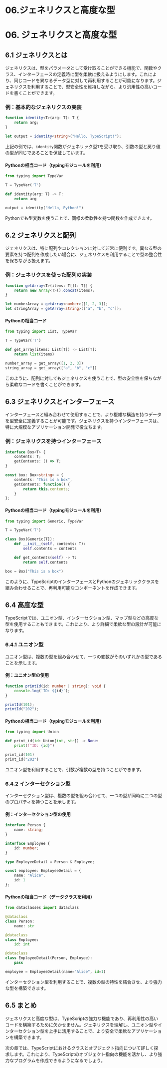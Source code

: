 # 06.ジェネリクスと高度な型

# 06. ジェネリクスと高度な型

## 6.1 ジェネリクスとは

ジェネリクスは、型をパラメータとして受け取ることができる機能で、関数やクラス、インターフェースの定義時に型を柔軟に扱えるようにします。これにより、同じコードを異なるデータ型に対して再利用することが可能になります。ジェネリクスを利用することで、型安全性を維持しながら、より汎用性の高いコードを書くことができます。

### 例：基本的なジェネリクスの実装

```typescript
function identity<T>(arg: T): T {
    return arg;
}

let output = identity<string>("Hello, TypeScript!");
```

上記の例では、`identity`関数がジェネリック型`T`を受け取り、引数の型と戻り値の型が同じであることを保証しています。

#### Pythonの相当コード（typingモジュールを利用）

```python
from typing import TypeVar

T = TypeVar('T')

def identity(arg: T) -> T:
    return arg

output = identity("Hello, Python!")
```

Pythonでも型変数を使うことで、同様の柔軟性を持つ関数を作成できます。

## 6.2 ジェネリクスと配列

ジェネリクスは、特に配列やコレクションに対して非常に便利です。異なる型の要素を持つ配列を作成したい場合に、ジェネリクスを利用することで型の整合性を保ちながら扱えます。

### 例：ジェネリクスを使った配列の実装

```typescript
function getArray<T>(items: T[]): T[] {
    return new Array<T>().concat(items);
}

let numberArray = getArray<number>([1, 2, 3]);
let stringArray = getArray<string>(["a", "b", "c"]);
```

#### Pythonの相当コード

```python
from typing import List, TypeVar

T = TypeVar('T')

def get_array(items: List[T]) -> List[T]:
    return list(items)

number_array = get_array([1, 2, 3])
string_array = get_array(["a", "b", "c"])
```

このように、配列に対してもジェネリクスを使うことで、型の安全性を保ちながら柔軟なコードを書くことができます。

## 6.3 ジェネリクスとインターフェース

インターフェースと組み合わせて使用することで、より複雑な構造を持つデータを型安全に定義することが可能です。ジェネリクスを持つインターフェースは、特に大規模なアプリケーション開発で役立ちます。

### 例：ジェネリクスを持つインターフェース

```typescript
interface Box<T> {
    contents: T;
    getContents: () => T;
}

const box: Box<string> = {
    contents: "This is a box",
    getContents: function() {
        return this.contents;
    }
};
```

#### Pythonの相当コード（typingモジュールを利用）

```python
from typing import Generic, TypeVar

T = TypeVar('T')

class Box(Generic[T]):
    def __init__(self, contents: T):
        self.contents = contents

    def get_contents(self) -> T:
        return self.contents

box = Box("This is a box")
```

このように、TypeScriptのインターフェースとPythonのジェネリッククラスを組み合わせることで、再利用可能なコンポーネントを作成できます。

## 6.4 高度な型

TypeScriptでは、ユニオン型、インターセクション型、マップ型などの高度な型を使用することもできます。これにより、より詳細で柔軟な型の設計が可能になります。

### 6.4.1 ユニオン型

ユニオン型は、複数の型を組み合わせて、一つの変数がそのいずれかの型であることを示します。

#### 例：ユニオン型の使用

```typescript
function printId(id: number | string): void {
    console.log(`ID: ${id}`);
}

printId(101);
printId("202");
```

#### Pythonの相当コード（typingモジュールを利用）

```python
from typing import Union

def print_id(id: Union[int, str]) -> None:
    print(f"ID: {id}")

print_id(101)
print_id("202")
```

ユニオン型を利用することで、引数が複数の型を持つことができます。

### 6.4.2 インターセクション型

インターセクション型は、複数の型を組み合わせて、一つの型が同時に二つの型のプロパティを持つことを示します。

#### 例：インターセクション型の使用

```typescript
interface Person {
    name: string;
}

interface Employee {
    id: number;
}

type EmployeeDetail = Person & Employee;

const employee: EmployeeDetail = {
    name: "Alice",
    id: 1
};
```

#### Pythonの相当コード（データクラスを利用）

```python
from dataclasses import dataclass

@dataclass
class Person:
    name: str

@dataclass
class Employee:
    id: int

@dataclass
class EmployeeDetail(Person, Employee):
    pass

employee = EmployeeDetail(name="Alice", id=1)
```

インターセクション型を利用することで、複数の型の特性を結合させ、より強力な型を構築できます。

## 6.5 まとめ

ジェネリクスと高度な型は、TypeScriptの強力な機能であり、再利用性の高いコードを構築するために欠かせません。ジェネリクスを理解し、ユニオン型やインターセクション型を上手に活用することで、より安全で柔軟なアプリケーションを構築できます。

次の章では、TypeScriptにおけるクラスとオブジェクト指向について詳しく探求します。これにより、TypeScriptのオブジェクト指向の機能を活かし、より強力なプログラムを作成できるようになるでしょう。

